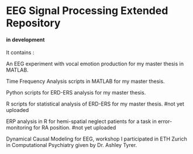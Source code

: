 # EEG Signal Processing Extended Repository
#### in development
It contains :

An EEG experiment with vocal emotion production for my master thesis in MATLAB.

Time Frequency Analysis scripts in MATLAB for my master thesis.

Python scripts for ERD-ERS analysis for my master thesis.

R scripts for statistical analysis of ERD-ERS for my master thesis. #not yet uploaded

ERP analysis in R for hemi-spatial neglect patients for a task in error-monitoring for RA position. #not yet uploaded

Dynamical Causal Modeling for EEG, workshop I participated in ETH Zurich in Computational Psychiatry given by Dr. Ashley Tyrer.

